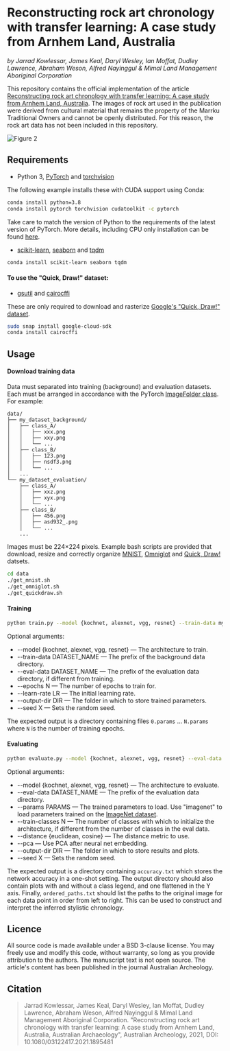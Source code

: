 # Reconstructing rock art chronology with transfer learning: A case study from Arnhem Land, Australia

*by Jarrad Kowlessar, James Keal, Daryl Wesley, Ian Moffat, Dudley Lawrence, Abraham Weson, Alfred Nayinggul & Mimal Land Management Aboriginal Corporation*

This repository contains the official implementation of the article [Reconstructing rock art chronology with transfer learning: A case study from Arnhem Land, Australia](https://doi.org/10.1080/03122417.2021.1895481). The images of rock art used in the publication were derived from cultural material that remains the property of the Marrku Traditional Owners and cannot be openly distributed. For this reason, the rock art data has not been included in this repository.

![Figure 2](https://jameskeal.com.au/img/rockart_figure2.png)


## Requirements

 - Python 3, [PyTorch](https://pytorch.org/docs/stable/index.html) and [torchvision](https://pytorch.org/vision/stable/index.html)
 
 The following example installs these with CUDA support using Conda:

```sh
conda install python=3.8
conda install pytorch torchvision cudatoolkit -c pytorch
```

Take care to match the version of Python to the requirements of the latest version of PyTorch. More details, including CPU only installation can be found [here](https://pytorch.org/get-started/locally/).

 - [scikit-learn](https://scikit-learn.org/stable/index.html), [seaborn](https://seaborn.pydata.org/) and [tqdm](https://tqdm.github.io/)

```sh
conda install scikit-learn seaborn tqdm
```

#### To use the "Quick, Draw!" dataset:

- [gsutil](https://cloud.google.com/storage/docs/gsutil) and [cairocffi](https://pypi.org/project/cairocffi/)

These are only required to download and rasterize [Google's "Quick, Draw!" dataset](https://quickdraw.withgoogle.com/data).

```sh
sudo snap install google-cloud-sdk
conda install cairocffi
```


## Usage

#### Download training data

Data must separated into training (background) and evaluation datasets. Each must be arranged in accordance with the PyTorch [ImageFolder class](https://pytorch.org/vision/stable/datasets.html#imagefolder). For example:

```
data/
├── my_dataset_background/
│   ├── class_A/
│   │   ├── xxx.png
│   │   ├── xxy.png
│   │   └── ...
│   ├── class_B/
│   │   ├── 123.png
│   │   ├── nsdf3.png
│   │   └── ...
│   ...
└── my_dataset_evaluation/
    ├── class_A/
    │   ├── xxz.png
    │   ├── xyx.png
    │   └── ...
    ├── class_B/
    │   ├── 456.png
    │   ├── asd932_.png
    │   └── ...
    ...
```

Images must be 224×224 pixels. Example bash scripts are provided that download, resize and correctly organize [MNIST](http://yann.lecun.com/exdb/mnist/), [Omniglot](https://github.com/brendenlake/omniglot) and [Quick, Draw!](https://quickdraw.withgoogle.com/data) datsets.

```sh
cd data
./get_mnist.sh
./get_omniglot.sh
./get_quickdraw.sh
```

#### Training

```sh
python train.py --model {kochnet, alexnet, vgg, resnet} --train-data my_dataset
```

Optional arguments:

 - --model {kochnet, alexnet, vgg, resnet} — The architecture to train.
 - --train-data DATASET_NAME — The prefix of the background data directory.
 - --eval-data DATASET_NAME — The prefix of the evaluation data directory, if different from training.
 - --epochs N — The number of epochs to train for.
 - --learn-rate LR — The initial learning rate.
 - --output-dir DIR — The folder in which to store trained parameters.
 - --seed X — Sets the random seed.

 The expected output is a directory containing files `0.params` ... `N.params` where `N` is the number of training epochs.

#### Evaluating

```sh
python evaluate.py --model {kochnet, alexnet, vgg, resnet} --eval-data my_dataset --params best.params
```

Optional arguments:

 - --model {kochnet, alexnet, vgg, resnet} — The architecture to evaluate.
 - --eval-data DATASET_NAME — The prefix of the evaluation data directory.
 - --params PARAMS — The trained parameters to load. Use "imagenet" to load parameters trained on the [ImageNet dataset](http://www.image-net.org/).
 - --train-classes N — The number of classes with which to initialize the architecture, if different from the number of classes in the eval data.
 - --distance {euclidean, cosine} — The distance metric to use.
 - --pca — Use PCA after neural net embedding.
 - --output-dir DIR — The folder in which to store results and plots.
 - --seed X — Sets the random seed.

The expected output is a directory containing `accuracy.txt` which stores the network accuracy in a one-shot setting. The output directory should also contain plots with and without a class legend, and one flattened in the Y axis. Finally, `ordered_paths.txt` should list the paths to the original image for each data point in order from left to right. This can be used to construct and interpret the inferred stylistic chronology.

## Licence

All source code is made available under a BSD 3-clause license. You may freely use and modify this code, without warranty, so long as you provide attribution to the authors. The manuscript text is not open source. The article's content has been published in the journal Australian Archeology.

## Citation

 > Jarrad Kowlessar, James Keal, Daryl Wesley, Ian Moffat, Dudley Lawrence, Abraham Weson, Alfred Nayinggul & Mimal Land Management Aboriginal Corporation. "Reconstructing rock art chronology with transfer learning: A case study from Arnhem Land, Australia, Australian Archaeology", Australian Archeology, 2021, DOI: 10.1080/03122417.2021.1895481